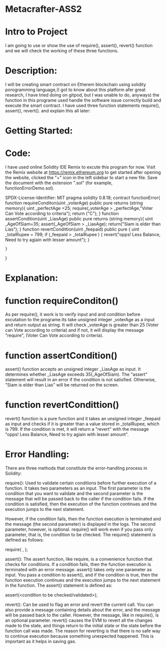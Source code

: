 # Metacrafter-ASS2

# Intro to Project 
I am going to use or show the use of require(), assert(), revert() function and we will check the working of these three functions.

# Description:
I will be creating smart contract on Etherem blockchain using solidity porogramming language,(I got to know about this platform afer great research, I have tried doing on gitpod, but I was unable to do, anyways) the function in this programe used handle the software issue correctly build and execute the smart contract. I have used three function statements require(), assert(), revert(). and explain this all later:

# Getting Started:
# Code:
I have used online Solidity IDE Remix to excute this program for now. Visit the Remix website at https://remix.ethereum.org to get started after opening the website, clicked the "+" icon in the left sidebar to start a new file. Save the document with the extension ".sol" (for example, functionErrorDemo.sol).

 SPDX-License-Identifier: MIT
pragma solidity 0.8.18;
contract functionError{
    function requireConditon(uint _voterAge) 
    public pure returns (string memory){
        uint _perfectAge =25;
        require(_voterAge > _perfectAge,"Voter Can Vote according to criteria");
        return ("C");
    }
    function assertCondition(uint _LiasAge) 
    public pure returns (string memory){
        uint _AgeOfSiam=35;
        assert(_AgeOfSiam > _LiasAge);
        return("Siam is elder than Lias");
    }
    function revertCondittion(uint _feepaid) 
    public pure {
        uint _totalRupee = 799;
        if (_feepaid > _totalRupee ) {
        revert("opps! Less Balance, Need to try agiain with lesser amount");
        }
         
    }
}

# Explanation:
# function requireConditon()
As per require(), it work is to verify input and and condition before excutation to the programe.Its take unsigned integer _voterAge as a input and return output as string. It will check _voterAge is greater than 25 (Voter can Vote according to criteria) and if not, it will display the message "require",  (Voter Can Vote according to criteria).

# function assertCondition()
assert() function accepts an unsigned integer _LiasAge as input. It determines whether _LiasAge exceeds 35(_AgeOfSiam). The "assert" statement will result in an error if the condition is not satisfied. Otherwise, "Siam is elder than Lias" will be returned on the screen.

# function revertCondittion()
revert() function is a pure function and it takes an unsigned integer _feepaid as input and checks if it is greater than a value stored in _totalRupee, which is 799. If the condition is met, it will return a "revert" with the message "opps! Less Balance, Need to try agiain with lesser amount".

# Error Handling:
There are three methods that constitute the error-handling process in Solidity:

require(): Used to validate certain conditions before further execution of a function. It takes two parameters as an input.
The first parameter is the condition that you want to validate and the second parameter is the message that will be passed back to the caller if the condition fails. If the condition is satisfied, then the execution of the function continues and the execution jumps to the next statement. 

However, if the condition fails, then the function execution is terminated and the message (the second parameter) is displayed in the logs. The second parameter, however, is optional. require() will work even if you pass only parameter, that is, the condition to be checked. The require() statement is defined as follows:

require(<condition to be validated> , <message to be displayed if the condition fails>);

assert(): The assert function, like require, is a convenience function that checks for conditions. If a condition fails, then the function execution is terminated with an error message.
assert() takes only one parameter as input. You pass a condition to assert(), and if the condition is true, then the function execution continues and the execution jumps to the next statement in the function. The assert() statement is defined as:

assert(<condition to be checked/validated>);

revert(): Can be used to flag an error and revert the current call. You can also provide a message containing details about the error, and the message will be passed back to the caller. However, the message, like in require(), is an optional parameter. revert() causes the EVM to revert all the changes made to the state, and things return to the initial state or the state before the function call was made.
The reason for reverting is that there is no safe way to continue execution because something unexpected happened. This is important as it helps in saving gas.
